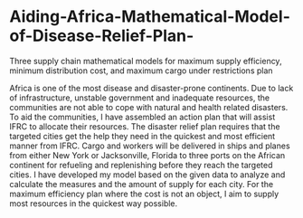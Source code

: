 # Aiding-Africa-Mathematical-Model-of-Disease-Relief-Plan-
Three supply chain mathematical models for maximum supply efficiency,  minimum distribution cost, and maximum cargo under restrictions plan

Africa is one of the most disease and disaster-prone continents. Due to lack of infrastructure, unstable government and inadequate resources, the communities are not able to cope with natural and health related disasters. To aid the communities, I have assembled an action plan that will assist IFRC to allocate their resources. The disaster relief plan requires that the targeted cities get the help they need in the quickest and most efficient manner from IFRC. Cargo and workers will be delivered in ships and planes from either New York or Jacksonville, Florida to three ports on the African continent for refueling and replenishing before they reach the targeted cities. 
I have developed my model based on the given data to analyze and calculate the measures and the amount of supply for each city. For the maximum efficiency plan where the cost is not an object, I aim to supply most resources in the quickest way possible.
